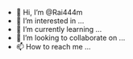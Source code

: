 - 👋 Hi, I’m @Rai444m
- 👀 I’m interested in ...
- 🌱 I’m currently learning ...
- 💞️ I’m looking to collaborate on ...
- 📫 How to reach me ...

<!---
Rai444m/Rai444m is a ✨ special ✨ repository because its `README.md` (this file) appears on your GitHub profile.
You can click the Preview link to take a look at your changes.
--->
